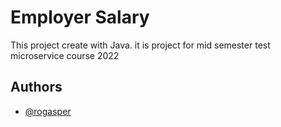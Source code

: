 # Employer Salary

This project create with Java. it is project for mid semester test microservice course 2022

## Authors

- [@rogasper](https://www.github.com/rogasper)
